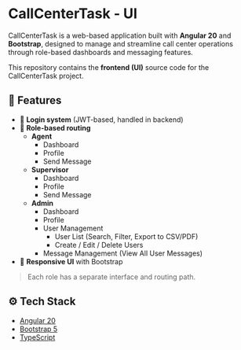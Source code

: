# CallCenterTask - UI

CallCenterTask is a web-based application built with **Angular 20** and **Bootstrap**, designed to manage and streamline call center operations through role-based dashboards and messaging features.

This repository contains the **frontend (UI)** source code for the CallCenterTask project.

## 🔑 Features

- 🔐 **Login system** (JWT-based, handled in backend)
- 👥 **Role-based routing**
  - **Agent**
    - Dashboard
    - Profile
    - Send Message
  - **Supervisor**
    - Dashboard
    - Profile
    - Send Message
  - **Admin**
    - Dashboard
    - Profile
    - User Management
      - User List (Search, Filter, Export to CSV/PDF)
      - Create / Edit / Delete Users
    - Message Management (View All User Messages)
- 📱 **Responsive UI** with Bootstrap

> Each role has a separate interface and routing path.

## ⚙️ Tech Stack

- [Angular 20](https://angular.io/)
- [Bootstrap 5](https://getbootstrap.com/)
- [TypeScript](https://www.typescriptlang.org/)
